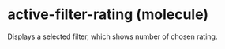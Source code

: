 # active-filter-rating (molecule)

Displays a selected filter, which shows number of chosen rating.
